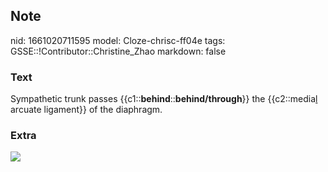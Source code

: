 ## Note
nid: 1661020711595
model: Cloze-chrisc-ff04e
tags: GSSE::!Contributor::Christine_Zhao
markdown: false

### Text
Sympathetic trunk passes
{{c1::<b>behind</b>::<b>behind/through</b>}} the
{{c2::media<u>l</u> arcuate ligament}} of the diaphragm.

### Extra
<img src="paste-0eb6c95271e208a4d51930641d4b88576bf94fbd.jpg">
